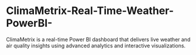 # ClimaMetrix-Real-Time-Weather-PowerBI-
ClimaMetrix is a real-time Power BI dashboard that delivers live weather and air quality insights using advanced analytics and interactive visualizations.
